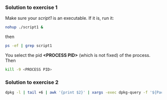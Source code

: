### Solution to exercise 1

Make sure your *script1* is an executable. If it is, run it:
```bash
nohup ./script1 &
``` 
then
```bash
ps -ef | grep script1
``` 
You select the pid **\<PROCESS PID>** (which is not fixed) of the process.
Then
```bash
kill -9 <PROCESS PID>
``` 

### Solution to exercise 2

```bash
dpkg -l | tail +6 | awk '{print $2}' | xargs -exec dpkg-query -f '${Package} ${Installed-Size}\n' -W | sort -k 2 -n -r | head -5
```
